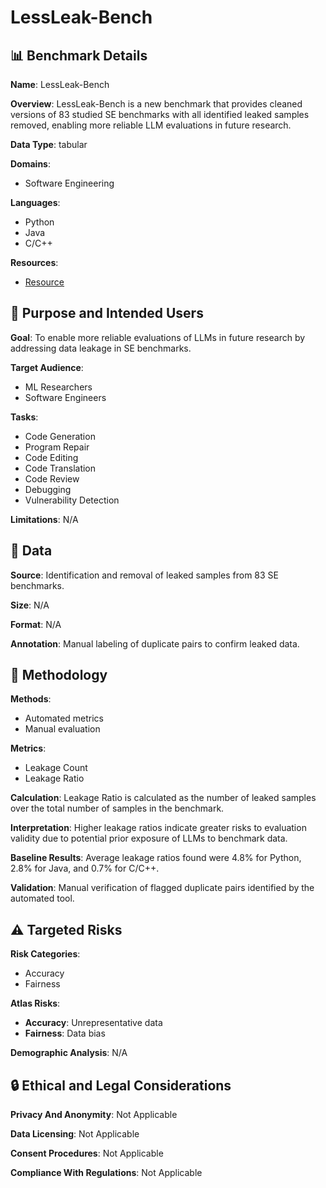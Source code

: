 # LessLeak-Bench

## 📊 Benchmark Details

**Name**: LessLeak-Bench

**Overview**: LessLeak-Bench is a new benchmark that provides cleaned versions of 83 studied SE benchmarks with all identified leaked samples removed, enabling more reliable LLM evaluations in future research.

**Data Type**: tabular

**Domains**:
- Software Engineering

**Languages**:
- Python
- Java
- C/C++

**Resources**:
- [Resource](https://huggingface.co/bigcode/lessleak-bench)

## 🎯 Purpose and Intended Users

**Goal**: To enable more reliable evaluations of LLMs in future research by addressing data leakage in SE benchmarks.

**Target Audience**:
- ML Researchers
- Software Engineers

**Tasks**:
- Code Generation
- Program Repair
- Code Editing
- Code Translation
- Code Review
- Debugging
- Vulnerability Detection

**Limitations**: N/A

## 💾 Data

**Source**: Identification and removal of leaked samples from 83 SE benchmarks.

**Size**: N/A

**Format**: N/A

**Annotation**: Manual labeling of duplicate pairs to confirm leaked data.

## 🔬 Methodology

**Methods**:
- Automated metrics
- Manual evaluation

**Metrics**:
- Leakage Count
- Leakage Ratio

**Calculation**: Leakage Ratio is calculated as the number of leaked samples over the total number of samples in the benchmark.

**Interpretation**: Higher leakage ratios indicate greater risks to evaluation validity due to potential prior exposure of LLMs to benchmark data.

**Baseline Results**: Average leakage ratios found were 4.8% for Python, 2.8% for Java, and 0.7% for C/C++.

**Validation**: Manual verification of flagged duplicate pairs identified by the automated tool.

## ⚠️ Targeted Risks

**Risk Categories**:
- Accuracy
- Fairness

**Atlas Risks**:
- **Accuracy**: Unrepresentative data
- **Fairness**: Data bias

**Demographic Analysis**: N/A

## 🔒 Ethical and Legal Considerations

**Privacy And Anonymity**: Not Applicable

**Data Licensing**: Not Applicable

**Consent Procedures**: Not Applicable

**Compliance With Regulations**: Not Applicable
